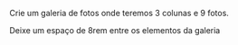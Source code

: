 Crie um galeria de fotos onde teremos 3 colunas e 9 fotos.

Deixe um espaço de 8rem entre os elementos da galeria